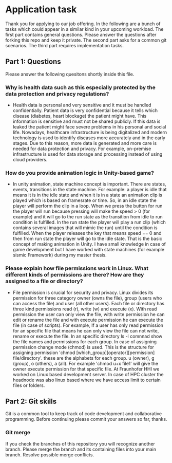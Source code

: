 # Application task

Thank you for applying to our job offering.
In the following are a bunch of tasks which could appear in a similar kind in your upcoming workload.
The first part contains general questions.
Please answer the questions after forking this repo and keep it private.
The second part asks for a common git scenarios.
The third part requires implementation tasks.

## Part 1: Questions

Please answer the following quesitons shortly inside this file.

### Why is health data such as this especially protected by the data protection and privacy regulations?

- Health data is personal and very sensitive and it must be handled confidentially. Patient data is very confidential because it tells which disease (diabetes, heart blockage) the patient might have. This information is sensitive and must not be shared publicly. If this data is leaked the patient might face severe problems in his personal and social life. Nowadays, healthcare infrastructure is being digitalized and modern technology is used to identify diseases more accurately and in the early stages. Due to this reason, more data is generated and more care is needed for data protection and privacy. For example, on-premise infrastructure is used for data storage and processing instead of using cloud providers. 

### How do you provide animation logic in Unity-based game?

- In unity animation, state machine concept is important. There are states, events, transitions in the state machine. For example: a player is idle that means it is in the idle state and when it is in a state an animation clip is played which is based on framesrate or time. So, in an idle state the player will perform the clip in a loop. When we press the button for run the player will run because pressing will make the speed > 0 (for example) and it will go to the run state as the transition from idle to run condition is fulfilled. In the run state the player will play a run clip (which contains several images that will mimic the run) until the condition is fulfilled. When the player releases the key that means speed == 0 and then from run state the player will go to the idle state. That is the basic concept of making animation in Unity. I have small knowledge in case of game development but I have worked with state machines (for example sismic Framework) during my master thesis. 

### Please explain how file permissions work in Linux. What different kinds of permissions are there? How are they assigned to a file or directory?

- File permission is crucial for security and privacy. Linux divides its permission for three category owner (owns the file), group (users who can access the file) and user (all other users). Each file or directory has three kind permissions read (r), write (w) and execute (x). With read permission the user can only view the file, with write permission he can edit or rename the file and with execute permission he can execute the file (in case of scripts). For example, If a user has only read permission for an specific file that means he can only view the file can not write, rename or execute the file. In an specific directory ls -l comnnad show the file names and permissions for each group. In case of assigning permission change mode (chmod) is used. This is the structure for assigning permission 'chmod [which_group][operator][permission] file/directory'. these are the alphabets for each group. u (owner), g (group), o (others), a (all). For example 'chmod u+x file1' will give the owner execute permission for that specific file. At Fraunhofer HHI we worked on Linux based development server. In case of HPC cluster the headnode was also linux based where we have access limit to certain files or folders.  

 

 
## Part 2: Git skills

Git is a common tool to keep track of code development and collaborative programming.
Before continuing please commit your answers so far, thanks.

### Git merge

If you check the branches of this repository you will recognize another branch.
Please merge the branch and its containing files into your main branch.
Resolve possible merge conflicts.
